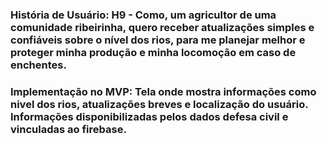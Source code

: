 ### **História de Usuário:** H9 - Como, um agricultor de uma comunidade ribeirinha, quero receber atualizações simples e confiáveis sobre o nível dos rios, para me planejar melhor e proteger minha produção e minha locomoção em caso de enchentes.
### **Implementação no MVP:** Tela onde mostra informações como nivel dos rios, atualizações breves e localização do usuário. Informações disponibilizadas pelos dados defesa civil e vinculadas ao firebase.
